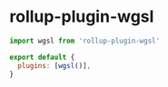 # rollup-plugin-wgsl

```js
import wgsl from 'rollup-plugin-wgsl'

export default {
  plugins: [wgsl()],
}
```
